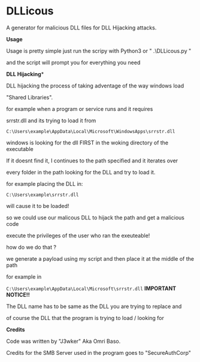 # DLLicous
A generator for malicious DLL files for DLL Hijacking attacks.

**Usage**

Usage is pretty simple just run the scripy with Python3 or " .\DLLicous.py " 

and the script will prompt you for everything you need

**DLL Hijacking***

DLL hijacking the process of taking adventage of the way windows load 

"Shared Libraries".

for example when a program or service runs and it requires

srrstr.dll and its trying to load it from

 ` C:\Users\example\AppData\Local\Microsoft\WindowsApps\srrstr.dll `
 
windows is looking for the dll FIRST in the woking directory of the executable

If it doesnt find it, I continues to the path specified and it iterates over 

every folder in the path looking for the DLL and try to load it.

for example placing the DLL in:

` C:\Users\example\srrstr.dll `

will cause it to be loaded!  

so we could use our malicous DLL to hijack the path and get a malicious code

execute the privileges of the user who ran the exeuteable!

how do we do that ?

we generate a payload using my script and then place it at the middle of the path

for example in 

` C:\Users\example\AppData\Local\Microsoft\srrstr.dll `
**IMPORTANT NOTICE!!** 

The DLL name has to be same as the DLL you are trying to replace and 

of course the DLL that the program is trying to load / looking for


**Credits**

Code was written by "J3wker" Aka Omri Baso.

Credits for the SMB Server used in the program goes to "SecureAuthCorp"
